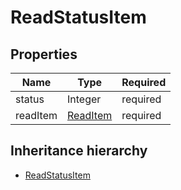 

# ReadStatusItem

## Properties

Name | Type | Required
-------- | -------- | --------
status | Integer | required
readItem | [ReadItem](ReadItem.md) | required




## Inheritance hierarchy


* [ReadStatusItem](ReadStatusItem.md)
